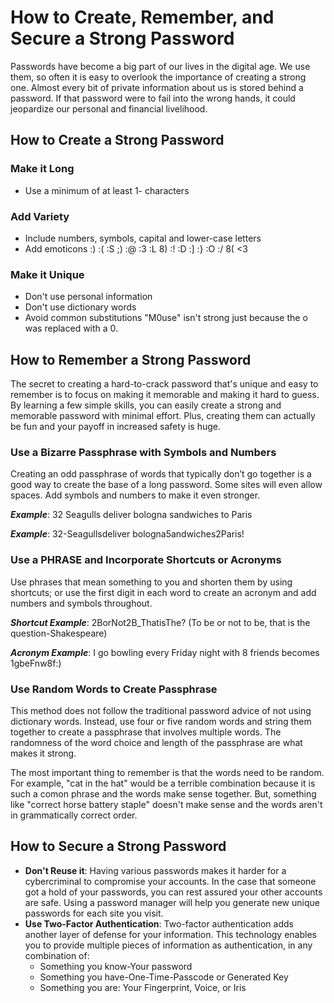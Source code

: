 # How to Create, Remember, and Secure a Strong Password

Passwords have become a big part of our lives in the digital age. We use them, so often it is 
easy to overlook the importance of creating a strong one. Almost every  bit of private information 
about us is stored behind a password. If that password were to fail into the wrong hands, it could 
jeopardize our personal and financial livelihood.

## How to Create a Strong Password

### Make it Long

- Use a minimum of at least 1- characters

### Add Variety

- Include numbers, symbols, capital and lower-case letters
- Add emoticons :) :( :S ;) :@ :3 :L 8) :! :D :] :} :O :/ 8( <3

### Make it Unique

- Don't use personal information
- Don't use dictionary words
- Avoid common substitutions "M0use" isn't strong just because the o was replaced with a 0.

## How to Remember a Strong Password

The secret to creating a hard-to-crack password that's unique and easy to remember is to focus on 
making it memorable and making it hard to guess. By learning a few simple skills, you can easily 
create a strong and memorable password with minimal effort. Plus, creating them can actually be 
fun and your payoff in increased safety is huge.

### Use a Bizarre Passphrase with Symbols and Numbers

Creating an odd passphrase of words that typically don’t go together is a good way to create 
the base of a long password. Some sites will even allow spaces. Add symbols and numbers to 
make it even stronger.

_**Example**_: 32 Seagulls deliver bologna sandwiches to Paris

_**Example**_: 32-Seagullsdeliver bologna5andwiches2Paris!

### Use a PHRASE and Incorporate Shortcuts or Acronyms

Use phrases that mean something to you and shorten them by using shortcuts; or use the first 
digit in each word to create an acronym and add numbers and symbols throughout.

_**Shortcut Example**_: 2BorNot2B_ThatisThe? (To be or not to be, that is the question-Shakespeare)

**_Acronym Example_**: I go bowling every Friday night with 8 friends becomes 1gbeFnw8f:)

### Use Random Words to Create Passphrase

This method does not follow the traditional password advice of not using dictionary words. 
Instead, use four or five random words and string them together to create a passphrase that 
involves multiple words. The randomness of the word choice and length of the passphrase are 
what makes it strong. 


The most important thing to remember is that the words need to be random. For example, "cat in 
the hat" would be a terrible combination because it is such a comon phrase and the words make 
sense together. But, something like "correct horse battery staple" doesn't make sense and the 
words aren't in grammatically correct order.

## How to Secure a Strong Password

- **Don't Reuse it**: Having various passwords makes it harder for a cybercriminal to compromise 
your accounts. In the case that someone got a hold of your passwords, you can rest assured 
your other accounts are safe. Using a password manager will help you generate new unique 
passwords for each site you visit.
- **Use Two-Factor Authentication**: Two-factor authentication adds another layer of defense for
your information. This technology enables you to provide multiple pieces of information as 
authentication, in any combination of:
  - Something you know-Your password
  - Something you have-One-Time-Passcode or Generated Key
  - Something you are: Your Fingerprint, Voice, or Iris